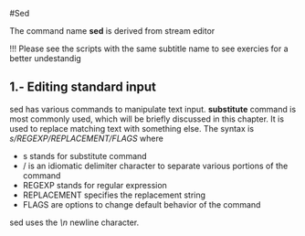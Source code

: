 #Sed

The command name **sed** is derived from stream editor

!!!  Please see the scripts with the same subtitle name to see exercies for a better undestandig

## 1.- Editing standard input

sed has various commands to manipulate text input. **substitute** command is most commonly used, which will be briefly discussed in this chapter. It is used to replace matching text with something else. The syntax is *s/REGEXP/REPLACEMENT/FLAGS* where

- s stands for substitute command
- / is an idiomatic delimiter character to separate various portions of the command
- REGEXP stands for regular expression
- REPLACEMENT specifies the replacement string
- FLAGS are options to change default behavior of the command

sed uses the *\n* newline character. 


